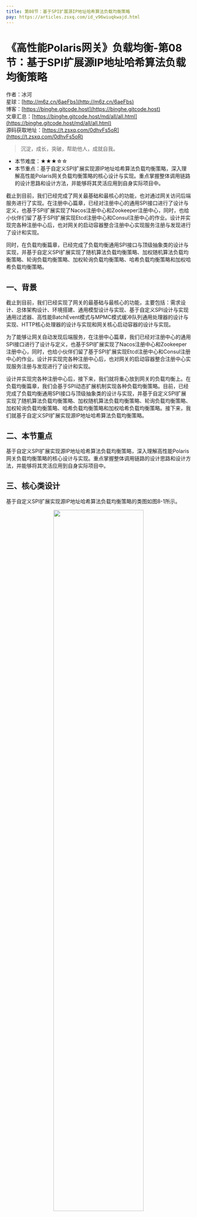 ```yaml
---
title: 第08节：基于SPI扩展源IP地址哈希算法负载均衡策略
pay: https://articles.zsxq.com/id_v96wiuqkwajd.html
---
```


# 《高性能Polaris网关》负载均衡-第08节：基于SPI扩展源IP地址哈希算法负载均衡策略

作者：冰河
<br/>星球：[http://m6z.cn/6aeFbs](http://m6z.cn/6aeFbs)
<br/>博客：[https://binghe.gitcode.host](https://binghe.gitcode.host)
<br/>文章汇总：[https://binghe.gitcode.host/md/all/all.html](https://binghe.gitcode.host/md/all/all.html)
<br/>源码获取地址：[https://t.zsxq.com/0dhvFs5oR](https://t.zsxq.com/0dhvFs5oR)

> 沉淀，成长，突破，帮助他人，成就自我。

* 本节难度：★★★☆☆
* 本节重点：基于自定义SPI扩展实现源IP地址哈希算法负载均衡策略，深入理解高性能Polaris网关负载均衡策略的核心设计与实现。重点掌握整体调用链路的设计思路和设计方法，并能够将其灵活应用到自身实际项目中。

截止到目前，我们已经完成了网关最基础和最核心的功能，也对通过网关访问后端服务进行了实现。在注册中心篇章，已经对注册中心的通用SPI接口进行了设计与定义，也基于SPI扩展实现了Nacos注册中心和Zookeeper注册中心，同时，也给小伙伴们留了基于SPI扩展实现Etcd注册中心和Consul注册中心的作业。设计并实现完各种注册中心后，也对网关的启动容器整合注册中心实现服务注册与发现进行了设计和实现。

同时，在负载均衡篇章，已经完成了负载均衡通用SPI接口与顶级抽象类的设计与实现，并基于自定义SPI扩展实现了随机算法负载均衡策略、加权随机算法负载均衡策略、轮询负载均衡策略、加权轮询负载均衡策略、哈希负载均衡策略和加权哈希负载均衡策略。

## 一、背景

截止到目前，我们已经实现了网关的最基础与最核心的功能，主要包括：需求设计、总体架构设计、环境搭建、通用模型设计与实现、基于自定义SPI设计与实现通用过滤器、高性能BatchEvent模式与MPMC模式缓冲队列通用处理器的设计与实现、HTTP核心处理器的设计与实现和网关核心启动容器的设计与实现。

为了能够让网关自动发现后端服务，在注册中心篇章，我们已经对注册中心的通用SPI接口进行了设计与定义，也基于SPI扩展实现了Nacos注册中心和Zookeeper注册中心，同时，也给小伙伴们留了基于SPI扩展实现Etcd注册中心和Consul注册中心的作业。设计并实现完各种注册中心后，也对网关的启动容器整合注册中心实现服务注册与发现进行了设计和实现。

设计并实现完各种注册中心后，接下来，我们就将重心放到网关的负载均衡上。在负载均衡篇章，我们会基于SPI动态扩展机制实现各种负载均衡策略。目前，已经完成了负载均衡通用SPI接口与顶级抽象类的设计与实现，并基于自定义SPI扩展实现了随机算法负载均衡策略、加权随机算法负载均衡策略、轮询负载均衡策略、加权轮询负载均衡策略、哈希负载均衡策略和加权哈希负载均衡策略。接下来，我们就基于自定义SPI扩展实现源IP地址哈希算法负载均衡策略。

## 二、本节重点

基于自定义SPI扩展实现源IP地址哈希算法负载均衡策略，深入理解高性能Polaris网关负载均衡策略的核心设计与实现。重点掌握整体调用链路的设计思路和设计方法，并能够将其灵活应用到自身实际项目中。

## 三、核心类设计

基于自定义SPI扩展实现源IP地址哈希算法负载均衡策略的类图如图8-1所示。

<div align="center">
    <img src="https://binghe.gitcode.host/images/project/gateway/2025-07-31-001.png?raw=true" width="70%">
    <br/>
</div>

可以看到，基于自定义SPI扩展实现源IP地址哈希算法负载均衡策略主要由SourceIpHashServiceLoadBalancer类实现。

**注意：本节只给大家展示网关负载均衡策略设计与实现的核心逻辑，其他代码的实现细节，大家可以自行到本节对应的源码分支进行查看，这里不再赘述。**

## 四、编码实现

本节，就对基于自定义SPI扩展实现源IP地址哈希算法负载均衡策略进行编码实现，其他代码的实现细节，大家可以自行到本节对应的源码分支进行查看，这里不再赘述。

**（1）实现SourceIpHashServiceLoadBalancer类**

SourceIpHashServiceLoadBalancer类是基于自定义SPI扩展实现源IP地址哈希算法负载均衡策略的核心实现类，主要从服务实例列表中通过源IP地址哈希策略选择一个服务实例返回。

源码详见：polaris-loadbalancer-sourceip-hash工程下的io.binghe.polaris.loadbalancer.sourceip.hash.SourceIpHashServiceLoadBalancer。

## 查看完整文章

加入[冰河技术](https://public.zsxq.com/groups/48848484411888.html)知识星球，解锁完整技术文章、小册、视频与完整代码
